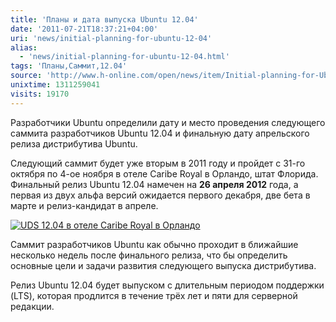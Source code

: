 ```yaml
---
title: 'Планы и дата выпуска Ubuntu 12.04'
date: '2011-07-21T18:37:21+04:00'
uri: 'news/initial-planning-for-ubuntu-12-04'
alias: 
  - 'news/initial-planning-for-ubuntu-12-04.html'
tags: 'Планы,Саммит,12.04'
source: 'http://www.h-online.com/open/news/item/Initial-planning-for-Ubuntu-12-04-1282517.html'
unixtime: 1311259041
visits: 19170
---
```

Разработчики Ubuntu определили дату и место проведения следующего саммита разработчиков Ubuntu 12.04 и финальную дату апрельского релиза дистрибутива Ubuntu.

Следующий саммит будет уже вторым в 2011 году и пройдет с 31-го октября по 4-ое ноября в отеле Caribe Royal в Орландо, штат Флорида. Финальный релиз Ubuntu 12.04 намечен на **26 апреля 2012** года, а первая из двух альфа версий ожидается первого декабря, две бета в марте и релиз-кандидат в апреле.

[![UDS 12.04 в отеле Caribe Royal в Орландо](img/2011/07/21/18-00/caribe-royal-5961243912-o.jpg)](img/2011/07/21/18-00/caribe-royal-5961243912-o.jpg)

Саммит разработчиков Ubuntu как обычно проходит в ближайшие несколько недель после финального релиза, что бы определить основные цели и задачи развития следующего выпуска дистрибутива.

Релиз Ubuntu 12.04 будет выпуском с длительным периодом поддержки (LTS), которая продлится в течение трёх лет и пяти для серверной редакции.

